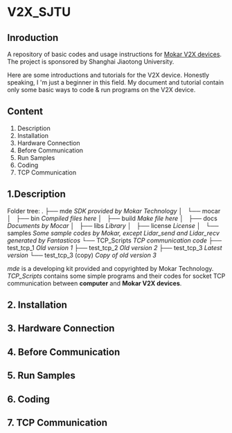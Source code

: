 # V2X_SJTU
## Inroduction
A repository of basic codes and usage instructions for [Mokar V2X devices](https://www.huali-tec.com/project.php). The project is sponsored by Shanghai Jiaotong University.

Here are some introductions and tutorials for the V2X device. Honestly speaking, I 'm just a beginner in this field. My document and tutorial contain only some basic ways to code & run programs on the V2X device.

## Content
1. Description
2. Installation
3. Hardware Connection
4. Before Communication
5. Run Samples
6. Coding
7. TCP Communication

## 1.Description
Folder tree:
.
├── mde *SDK provided by Mokar Technology*
│   └── mocar
│       ├── bin *Compiled files here*
│       ├── build *Make file here*
│       ├── docs *Documents by Mocar*
│       ├── libs *Library*
│       ├── license *License*
│       └── samples *Some sample codes by Mokar, except Lidar_send and Lidar_recv generated by Fantasticos*
└── TCP_Scripts *TCP communication code*
    ├── test_tcp_1 *Old version 1*
    ├── test_tcp_2 *Old version 2*
    ├── test_tcp_3 *Latest version*
    └── test_tcp_3 (copy) *Copy of old version 3*

*mde* is a developing kit provided and copyrighted by Mokar Technology.
*TCP_Scripts* contains some simple programs and their codes for socket TCP communication between **computer** and **Mokar V2X devices**.

## 2. Installation
## 3. Hardware Connection
## 4. Before Communication
## 5. Run Samples
## 6. Coding
## 7. TCP Communication
